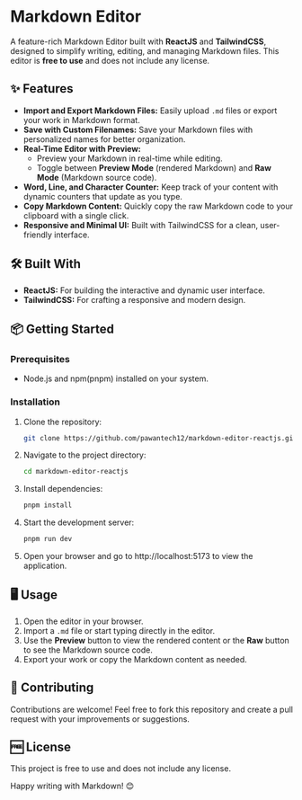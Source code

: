 # Markdown Editor  

A feature-rich Markdown Editor built with **ReactJS** and **TailwindCSS**, designed to simplify writing, editing, and managing Markdown files. This editor is **free to use** and does not include any license.  

## ✨ Features  
- **Import and Export Markdown Files:** Easily upload `.md` files or export your work in Markdown format.  
- **Save with Custom Filenames:** Save your Markdown files with personalized names for better organization.  
- **Real-Time Editor with Preview:**  
  - Preview your Markdown in real-time while editing.  
  - Toggle between **Preview Mode** (rendered Markdown) and **Raw Mode** (Markdown source code).  
- **Word, Line, and Character Counter:** Keep track of your content with dynamic counters that update as you type.  
- **Copy Markdown Content:** Quickly copy the raw Markdown code to your clipboard with a single click.  
- **Responsive and Minimal UI:** Built with TailwindCSS for a clean, user-friendly interface.  

## 🛠️ Built With  
- **ReactJS:** For building the interactive and dynamic user interface.  
- **TailwindCSS:** For crafting a responsive and modern design.  

## 📦 Getting Started  

### Prerequisites  
- Node.js and npm(pnpm) installed on your system.  

### Installation  
1. Clone the repository:  
   ```bash  
   git clone https://github.com/pawantech12/markdown-editor-reactjs.git  
   ```  
2. Navigate to the project directory:  
   ```bash  
   cd markdown-editor-reactjs  
   ```  
3. Install dependencies:  
   ```bash  
   pnpm install  
   ```  
4. Start the development server:  
   ```bash  
   pnpm run dev
   ```  
5. Open your browser and go to http://localhost:5173 to view the application.  

## 🖥️ Usage  
1. Open the editor in your browser.  
2. Import a `.md` file or start typing directly in the editor.  
3. Use the **Preview** button to view the rendered content or the **Raw** button to see the Markdown source code.  
4. Export your work or copy the Markdown content as needed.  

## 🌟 Contributing  
Contributions are welcome! Feel free to fork this repository and create a pull request with your improvements or suggestions.  

## 🆓 License  
This project is free to use and does not include any license.  

Happy writing with Markdown! 😊
